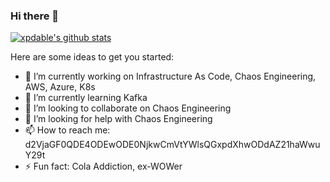 ### Hi there 👋

[![xpdable's github stats](https://github-readme-stats.vercel.app/api?username=xpdable&theme=vue&private=true)](https://github.com/xpdable)

Here are some ideas to get you started:

- 🔭 I’m currently working on Infrastructure As Code, Chaos Engineering, AWS, Azure, K8s
- 🌱 I’m currently learning Kafka
- 👯 I’m looking to collaborate on Chaos Engineering
- 🤔 I’m looking for help with Chaos Engineering
- 📫 How to reach me: d2VjaGF0QDE4ODEwODE0NjkwCmVtYWlsQGxpdXhwODdAZ21haWwuY29t
- ⚡ Fun fact: Cola Addiction, ex-WOWer

